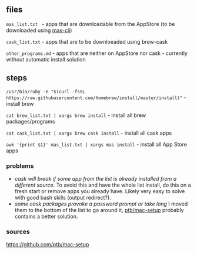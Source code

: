## files

`mas_list.txt ` - apps that are downloadable from the AppStore (to be downloaded using [mas-cli](https://github.com/mas-cli/mas))

`cask_list.txt` - apps that are to be downloeaded using brew-cask

`other_programs.md` - apps that are neither on AppStore nor cask - currently without automatic install solution

## steps

`/usr/bin/ruby -e "$(curl -fsSL https://raw.githubusercontent.com/Homebrew/install/master/install)"` - install brew

`cat brew_list.txt | xargs brew install` - install all brew packages/programs

`cat cask_list.txt | xargs brew cask install` - install all cask apps

`awk '{print $1}' mas_list.txt | xargs mas install` - install all App Store apps

### problems

- *cask will break if some app from the list is already installed from a different source.* To avoid this and have the whole list install, do this on a fresh start or remove apps you already have. Likely very easy to solve with good bash skills (output redirect?). 
- *some cask packages provoke a password prompt or take long* I moved them to the bottom of the list to go around it, [ptb/mac-setup](https://github.com/ptb/mac-setup) probably contains a better solution.


### sources

https://github.com/ptb/mac-setup



